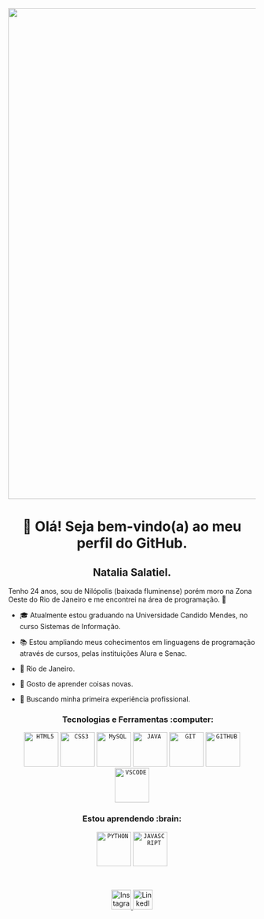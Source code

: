 <img width="1000"  align="center" src="https://i.giphy.com/media/v1.Y2lkPTc5MGI3NjExbWZ6cDB0dW4zNW5rajFlOGYzdDhlNWc3Njh5Z3phNmp5bjB0cTk1OSZlcD12MV9pbnRlcm5hbF9naWZfYnlfaWQmY3Q9Zw/XbbAajWqvmxoMA0i3q/giphy.gif"/>


<h1 align="center">👋 Olá! Seja bem-vindo(a) ao meu perfil do GitHub.</h1>
<h2 align="center"> Natalia Salatiel.</h2>

Tenho 24 anos, sou de Nilópolis (baixada fluminense) porém moro na Zona Oeste do Rio de Janeiro e me encontrei na área de programação. 💜

- :mortar_board: Atualmente estou graduando na Universidade Candido Mendes, no curso Sistemas de Informação.
- :books: Estou ampliando meus cohecimentos em linguagens de programação através de cursos, pelas instituições Alura e Senac.
- :pushpin: Rio de Janeiro.
- :dart: Gosto de aprender coisas novas.
- :mag_right: Buscando minha primeira experiência profissional.

  <h3 align="center">Tecnologias e Ferramentas :computer:</h3> 
<p align="center">
<code><img  width="70px" src="https://cdn.jsdelivr.net/gh/devicons/devicon@latest/icons/html5/html5-original.svg" title="HTML5"/></code> 
<code><img  width="70px" src="https://cdn.jsdelivr.net/gh/devicons/devicon@latest/icons/css3/css3-original.svg"  title="CSS3"/></code> 
<code><img  width="70px" src="https://cdn.jsdelivr.net/gh/devicons/devicon@latest/icons/mysql/mysql-plain-wordmark.svg"  title="MySQL"/></code>
<code><img  width="70px" src="https://cdn.jsdelivr.net/gh/devicons/devicon@latest/icons/java/java-original.svg"title="JAVA"/></code> 
<code><img  width="70px" src="https://cdn.jsdelivr.net/gh/devicons/devicon@latest/icons/git/git-plain-wordmark.svg"  title="GIT"/></code> 
<code><img  width="70px" src="https://cdn.jsdelivr.net/gh/devicons/devicon@latest/icons/github/github-original.svg"  title="GITHUB"/></code><code> <img width="70px"  src="https://cdn.jsdelivr.net/gh/devicons/devicon@latest/icons/vscode/vscode-original.svg"  title="VSCODE" /></code> 
</p>

<h3 align="center">Estou aprendendo :brain:</h3> 
<p align="center">
<code><img   width="70px" src="https://cdn.jsdelivr.net/gh/devicons/devicon@latest/icons/python/python-original-wordmark.svg" title="PYTHON" /></code> 
<code><img   width="70px" src="https://cdn.jsdelivr.net/gh/devicons/devicon@latest/icons/javascript/javascript-plain.svg" title="JAVASCRIPT" /></code> 
</p>
</br>

<p align="center">
  <a href="https://www.instagram.com/ntsalatiel" target="_blank"><img  alt="Instagram" width="40px"  src="https://img.icons8.com/fluency/144/000000/instagram-new.png"/>
  <a  href="https://www.linkedin.com/in/natalia-salatiel-desenvolvedora-web" target="_blank"><img  alt="LinkedIn" width="40px" src="https://cdn.jsdelivr.net/gh/devicons/devicon@latest/icons/linkedin/linkedin-original.svg"/></a>
</p>

